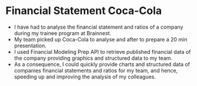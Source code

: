 # Financial Statement Coca-Cola

- I have had to analyse the financial statement and ratios of a company during my trainee program at Brainnest.
- My team picked up Coca-Cola to analyse and after to prepare a 20 min presentation.
- I used Financial Modeling Prep API to retrieve published financial data of the company providing graphics and structured data to my team.
- As a consequence, I could quickly provide charts and structured data of companies financial statements and ratios for my team, and hence, speeding up and improving the analysis of my colleagues.